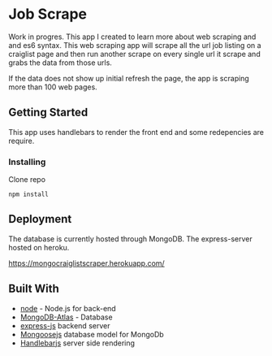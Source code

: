 # Job Scrape

Work in progres. This app I created to learn more about web scraping and and es6 syntax. This web scraping app
will scrape all the url job listing on a craiglist page and then run another scrape on every single url it scrape and grabs the data from those urls.

If the data does not show up initial refresh the page, the app is scraping more than 100 web pages.

## Getting Started

This app uses handlebars to render the front end and some redepencies are require. 


### Installing

Clone repo

```
npm install
```

## Deployment

The database is currently hosted through MongoDB. The express-server hosted on heroku.

https://mongocraiglistscraper.herokuapp.com/ 

## Built With

- [node](https://nodejs.org/en/) - Node.js for back-end
- [MongoDB-Atlas](https://www.mongodb.com/cloud/atlas) - Database
- [express-js](https://expressjs.com/) backend server
- [Mongoosejs](https://mongoosejs.com/) database model for MongoDb
- [Handlebarjs](https://www.npmjs.com/package/handlebars) server side rendering



